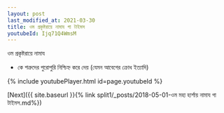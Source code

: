 ```yaml
---
layout: post
last_modified_at: 2021-03-30
title: ওম প্রকৃষ্টরায়ে নামায গা টাইমস
youtubeId: Ijq71Q4WmsM
---
```

 
 
 ওম প্রকৃষ্টরায়ে নামায  
 
 -  কে শত্রুদের পুরোপুরি নিশ্চিহ্ন করে দেয় (যেমন আবেগের ক্রোধ ইত্যাদি) 
 
  
 
  
 
 
 
 
 
 


{% include youtubePlayer.html id=page.youtubeId %}
 
[Next]({{ site.baseurl }}{% link  split1/_posts/2018-05-01-ওম মহা হার্শায় নামায গা টাইমস.md%})
 
